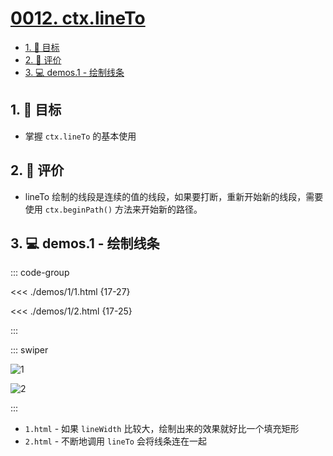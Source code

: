 # [0012. ctx.lineTo](https://github.com/Tdahuyou/TNotes.canvas/tree/main/notes/0012.%20ctx.lineTo)

<!-- region:toc -->

- [1. 🎯 目标](#1--目标)
- [2. 🫧 评价](#2--评价)
- [3. 💻 demos.1 - 绘制线条](#3--demos1---绘制线条)

<!-- endregion:toc -->

## 1. 🎯 目标

- 掌握 `ctx.lineTo` 的基本使用

## 2. 🫧 评价

- lineTo 绘制的线段是连续的值的线段，如果要打断，重新开始新的线段，需要使用 `ctx.beginPath()` 方法来开始新的路径。

## 3. 💻 demos.1 - 绘制线条

::: code-group

<<< ./demos/1/1.html {17-27}

<<< ./demos/1/2.html {17-25}

:::

::: swiper

![1](https://cdn.jsdelivr.net/gh/Tdahuyou/imgs@main/2024-10-03-23-13-29.png)

![2](https://cdn.jsdelivr.net/gh/Tdahuyou/imgs@main/2024-10-03-23-13-41.png)

:::

- `1.html` - 如果 `lineWidth` 比较大，绘制出来的效果就好比一个填充矩形
- `2.html` - 不断地调用 `lineTo` 会将线条连在一起

